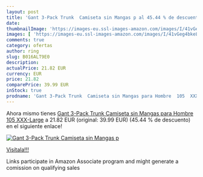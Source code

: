```yaml
---
layout: post
title: 'Gant 3-Pack Trunk  Camiseta sin Mangas p al 45.44 % de descuento'
date: 
thumbnailImage: 'https://images-eu.ssl-images-amazon.com/images/I/41vGeg4bkeL._SL200_.jpg'
images: [ 'https://images-eu.ssl-images-amazon.com/images/I/41vGeg4bkeL._SL200_.jpg' ]
comments: true
category: ofertas
author: ring
slug: B016ALT9E0
description:
actualPrice: 21.82 EUR
currency: EUR
price: 21.82
comparePrice: 39.99 EUR
inStock: true
prodname: 'Gant 3-Pack Trunk  Camiseta sin Mangas para Hombre  105  XXX-Large'
---
```


Ahora mismo tienes [Gant 3-Pack Trunk  Camiseta sin Mangas para Hombre  105  XXX-Large](https://www.amazon.es/dp/B016ALT9E0/?tag=tolees-21) a 21.82 EUR (original: 39.99 EUR) (45.44 %  de descuento) en el siguiente enlace!

[![Gant 3-Pack Trunk  Camiseta sin Mangas p](https://images-eu.ssl-images-amazon.com/images/I/41vGeg4bkeL._SL200_.jpg)](https://www.amazon.es/dp/B016ALT9E0/?tag=tolees-21)

[Visítala!!!](https://www.amazon.es/dp/B016ALT9E0/?tag=tolees-21)

Links participate in Amazon Associate program and might generate a comission on qualifying sales
